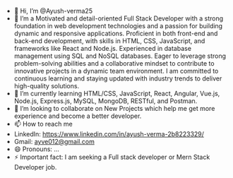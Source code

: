 - 👋 Hi, I’m @Ayush-verma25
- 👀 I’m a Motivated and detail-oriented Full Stack Developer with a strong foundation in web development technologies and a passion for building dynamic and responsive applications. Proficient in both front-end and back-end development, with skills in HTML, CSS, JavaScript, and frameworks like React and Node.js. Experienced in database management using SQL and NoSQL databases. Eager to leverage strong problem-solving abilities and a collaborative mindset to contribute to innovative projects in a dynamic team environment. I am committed to continuous learning and staying updated with industry trends to deliver high-quality solutions.
- 🌱 I’m currently learning HTML/CSS, JavaScript, React, Angular, Vue.js, Node.js, Express.js, MySQL, MongoDB, RESTful, and Postman.
- 💞️ I’m looking to collaborate on New Projects which help me get more experience and become a better developer.
- 📫 How to reach me
- LinkedIn: https://www.linkedin.com/in/ayush-verma-2b8223329/
- Gmail: ayve012@gmail.com
- 😄 Pronouns: ...
- ⚡ Important fact: I am seeking a Full stack developer or Mern Stack Developer job.

<!---
Ayush-verma25/Ayush-verma25 is a ✨ special ✨ repository because its `README.md` (this file) appears on your GitHub profile.
You can click the Preview link to take a look at your changes.
--->
